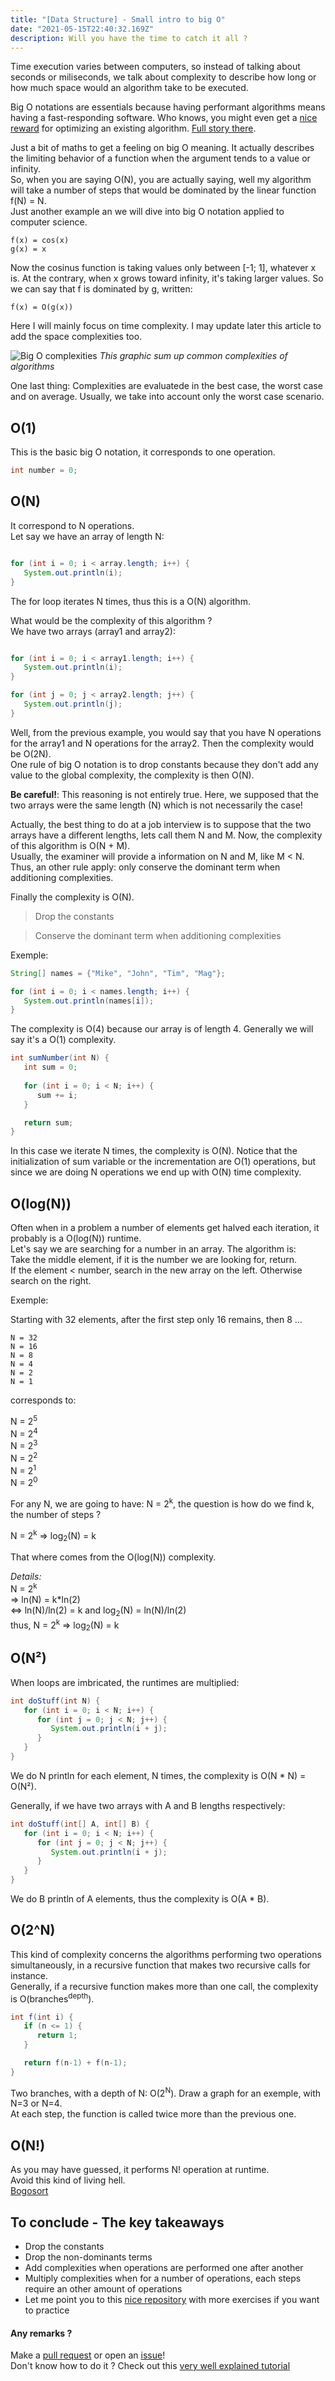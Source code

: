 ```yaml
---
title: "[Data Structure] - Small intro to big O"
date: "2021-05-15T22:40:32.169Z"
description: Will you have the time to catch it all ? 
---
```


Time execution varies between computers, so instead of talking about seconds or miliseconds, we talk about complexity to describe how long or how much space would an algorithm take to be executed.

Big O notations are essentials because having performant algorithms means having a fast-responding software. Who knows, you might even get a [nice reward](https://www.pcgamer.com/rockstar-thanks-gta-online-player-who-fixed-poor-load-times-official-update-coming/) for optimizing an existing algorithm. [Full story there](https://nee.lv/2021/02/28/How-I-cut-GTA-Online-loading-times-by-70/).  

Just a bit of maths to get a feeling on big O meaning. It actually describes the limiting behavior of a function when the argument tends to a value or infinity.  
So, when you are saying O(N), you are actually saying, well my algorithm will take a number of steps that would be dominated by the linear function f(N) = N.  
Just another example an we will dive into big O notation applied to computer science.

```
f(x) = cos(x) 
g(x) = x
```

Now the cosinus function is taking values only between [-1; 1], whatever x is. At the contrary, when x grows toward infinity, it's taking larger values. So we can say that f is dominated by  g, written:

```
f(x) = O(g(x))
```

Here I will mainly focus on time complexity. I may update later this article to add the space complexities too.  

![Big O complexities](./complexity_chart.jpg)
*This graphic sum up common complexities of algorithms*

One last thing: Complexities are evaluatede in the best case, the worst case and on average. Usually, we take into account only the worst case scenario.  
## O(1)
This is the basic big O notation, it corresponds to one operation.

``` java
int number = 0;
```

## O(N)
It correspond to N operations.  
Let say we have an array of length N:

```java

for (int i = 0; i < array.length; i++) {
   System.out.println(i);
}

```

The for loop iterates N times, thus this is a O(N) algorithm.

What would be the complexity of this algorithm ?  
We have two arrays (array1 and array2):

```java

for (int i = 0; i < array1.length; i++) {
   System.out.println(i);
}

for (int j = 0; j < array2.length; j++) {
   System.out.println(j);
}


```

Well, from the previous example, you would say that you have N operations for the array1 and N operations for the array2. Then the complexity would be O(2N).  
One rule of big O notation is to drop constants because they don't add any value to the global complexity, the complexity is then O(N).  

**Be careful!**: This reasoning is not entirely true. Here, we supposed that the two arrays were the same length (N) which is not necessarily the case!  

Actually, the best thing to do at a job interview is to suppose that the two arrays have a different lengths, lets call them N and M. Now, the complexity of this algorithm is O(N + M).  
Usually, the examiner will provide a information on N and M, like M < N. Thus, an other rule apply: only conserve the dominant term when additioning complexities.

Finally the complexity is O(N).

> Drop the constants

> Conserve the dominant term when additioning complexities

Exemple:

```java 
String[] names = {"Mike", "John", "Tim", "Mag"};

for (int i = 0; i < names.length; i++) {
   System.out.println(names[i]);
}


```

The complexity is O(4) because our array is of length 4. Generally we will say it's a O(1) complexity.

```java 
int sumNumber(int N) {
   int sum = 0;
   
   for (int i = 0; i < N; i++) {
      sum += i;
   }

   return sum;
}

```

In this case we iterate N times, the complexity is O(N). Notice that the initialization of sum variable or the incrementation are O(1) operations, but since we are doing N operations we end up with O(N) time complexity.

## O(log(N))

Often when in a problem a number of elements get halved each iteration, it probably is a O(log(N)) runtime.  
Let's say we are searching for a number in an array. The algorithm is:  
Take the middle element, if it is the number we are looking for, return.  
If the element < number, search in the new array on the left. Otherwise search on the right.  

Exemple:  

Starting with 32 elements, after the first step only 16 remains, then 8 ...

```
N = 32
N = 16
N = 8
N = 4
N = 2
N = 1

```
 corresponds to:

N = 2<sup>5</sup>  
N = 2<sup>4</sup>  
N = 2<sup>3</sup>  
N = 2<sup>2</sup>  
N = 2<sup>1</sup>  
N = 2<sup>0</sup>  

For any N, we are going to have: N = 2<sup>k</sup>, the question is how do we find k, the number of steps ?  

N = 2<sup>k</sup> ⇒ log<sub>2</sub>(N) = k  

That where comes from the O(log(N)) complexity.  


_Details:_  
N = 2<sup>k</sup>  
⇒ ln(N) = k*ln(2)  
⇔ ln(N)/ln(2) = k and log<sub>2</sub>(N) = ln(N)/ln(2)  
thus, N = 2<sup>k</sup> ⇒ log<sub>2</sub>(N) = k


## O(N²)

When loops are imbricated, the runtimes are multiplied:

```java
int doStuff(int N) {
   for (int i = 0; i < N; i++) {
      for (int j = 0; j < N; j++) {
         System.out.println(i + j);
      }
   }
}

```

We do N println for each element, N times, the complexity is O(N * N) = O(N²).

Generally, if we have two arrays with A and B lengths respectively:

```java
int doStuff(int[] A, int[] B) {
   for (int i = 0; i < N; i++) {
      for (int j = 0; j < N; j++) {
         System.out.println(i + j);
      }
   }
}

```

We do B println of A elements, thus the complexity is O(A * B).


## O(2^N)
This kind of complexity concerns the algorithms performing two operations simultaneously, in a recursive function that makes two recursive calls for instance.  
Generally, if a recursive function makes more than one call, the complexity is O(branches<sup>depth</sup>).  

```java
int f(int i) {
   if (n <= 1) {
      return 1;
   }

   return f(n-1) + f(n-1);
}
```

Two branches, with a depth of N: O(2<sup>N</sup>). Draw a graph for an exemple, with N=3 or N=4.  
At each step, the function is called twice more than the previous one.  


## O(N!)

As you may have guessed, it performs N! operation at runtime.  
Avoid this kind of living hell.  
[Bogosort](https://en.wikipedia.org/wiki/Bogosort)


## To conclude - The key takeaways
- Drop the constants
- Drop the non-dominants terms
- Add complexities when operations are performed one after another
- Multiply complexities when for a number of operations, each steps require an other amount of operations
- Let me point you to this [nice repository](https://gist.github.com/jhwheeler/995dab35210c550b51b3b4160933a541) with more exercises if you want to practice

#### Any remarks ?

Make a [pull request](https://github.com/ackermannQ/quentinackermann) or open an [issue](https://github.com/ackermannQ/quentinackermann/issues)!  
Don't know how to do it ? Check out this [very well explained tutorial](https://opensource.com/article/19/7/create-pull-request-github)

